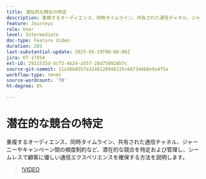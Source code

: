 ```yaml
---
title: 潜在的な競合の特定
description: 重複するオーディエンス、同時タイムライン、共有された通信チャネル、ジャーニーやキャンペーン間の頻度制約など、潜在的な競合を特定および管理し、シームレスで顧客に優しい通信エクスペリエンスを確保する方法を説明します。
feature: Journeys
role: User
level: Intermediate
doc-type: Feature Video
duration: 203
last-substantial-update: 2025-05-29T00:00:00Z
jira: KT-17854
exl-id: 2911535d-dcf2-4b24-a55f-28d750928b7c
source-git-commit: 11a36b0557a3246126946235c6873d4b8e9a4f5a
workflow-type: tm+mt
source-wordcount: '70'
ht-degree: 8%

---
```


# 潜在的な競合の特定

重複するオーディエンス、同時タイムライン、共有された通信チャネル、ジャーニーやキャンペーン間の頻度制約など、潜在的な競合を特定および管理し、シームレスで顧客に優しい通信エクスペリエンスを確保する方法を説明します。

>[!VIDEO](https://video.tv.adobe.com/v/3435528/?learn=on&enablevpops)
